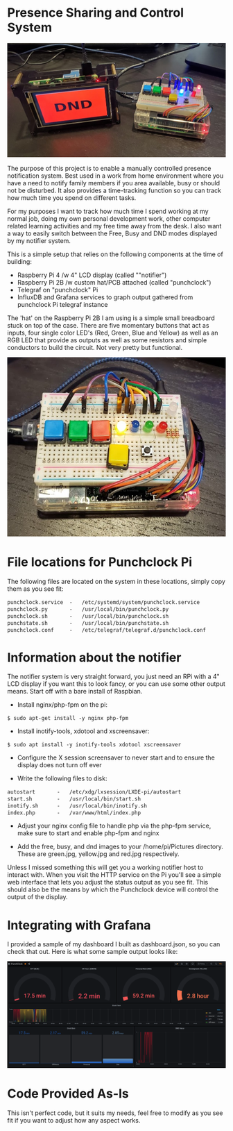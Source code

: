 # Presence Sharing and Control System

![Presence Hardware](https://github.com/henrypotgieter/presence_system/blob/main/device.png?raw=true)

The purpose of this project is to enable a manually controlled presence
notification system.  Best used in a work from home environment where you have
a need to notify family members if you area available, busy or should not be
disturbed.  It also provides a time-tracking function so you can track how much
time you spend on different tasks.

For my purposes I want to track how much time I spend working at my normal job,
doing my own personal development work, other computer related learning
activities and my free time away from the desk.  I also want a way to easily
switch between the Free, Busy and DND modes displayed by my notifier system.

This is a simple setup that relies on the following components at the time of
building:

- Raspberry Pi 4 /w 4" LCD display (called ""notifier")
- Raspberry Pi 2B /w custom hat/PCB attached (called "punchclock")
- Telegraf on "punchclock" Pi
- InfluxDB and Grafana services to graph output gathered from punchclock Pi 
    telegraf instance

The 'hat' on the Raspberry Pi 2B I am using is a simple small breadboard stuck
on top of the case.  There are five momentary buttons that act as inputs, four
single color LED's (Red, Green, Blue and Yellow) as well as an RGB LED that
provide as outputs as well as some resistors and simple conductors to build the
circuit.  Not very pretty but functional.

![Circuit Up Close](https://github.com/henrypotgieter/presence_system/blob/main/closeup.png?raw=true)

# File locations for Punchclock Pi

The following files are located on the system in these locations, simply copy
them as you see fit:

```
punchclock.service  -   /etc/systemd/system/punchclock.service
punchclock.py       -   /usr/local/bin/punchclock.py
punchclock.sh       -   /usr/local/bin/punchclock.sh
punchstate.sh       -   /usr/local/bin/punchstate.sh
punchclock.conf     -   /etc/telegraf/telegraf.d/punchclock.conf
```

# Information about the notifier

The notifier system is very straight forward, you just need an RPi with a 4"
LCD display if you want this to look fancy, or you can use some other output
means.  Start off with a bare install of Raspbian.

- Install nginx/php-fpm on the pi:

```
$ sudo apt-get install -y nginx php-fpm
```

- Install inotify-tools, xdotool and xscreensaver:

```
$ sudo apt install -y inotify-tools xdotool xscreensaver
```

- Configure the X session screensaver to never start and to ensure the display
    does not turn off ever

- Write the following files to disk:

```
autostart       -   /etc/xdg/lxsession/LXDE-pi/autostart
start.sh        -   /usr/local/bin/start.sh
inotify.sh      -   /usr/local/bin/inotify.sh
index.php       -   /var/www/html/index.php
```

- Adjust your nginx config file to handle php via the php-fpm service, make
    sure to start and enable php-fpm and nginx

- Add the free, busy, and dnd images to your /home/pi/Pictures directory.
    These are green.jpg, yellow.jpg and red.jpg respectively.


Unless I missed something this will get you a working notifier host to interact
with.  When you visit the HTTP service on the Pi you'll see a simple web
interface that lets you adjust the status output as you see fit.  This should
also be the means by which the Punchclock device will control the output of the
display.

# Integrating with Grafana

I provided a sample of my dashboard I built as dashboard.json, so you can check
that out.  Here is what some sample output looks like:

![Grafana Dashboard](https://github.com/henrypotgieter/presence_system/blob/main/dashboard.png?raw=true)

# Code Provided As-Is

This isn't perfect code, but it suits my needs, feel free to modify as you see
fit if you want to adjust how any aspect works.
